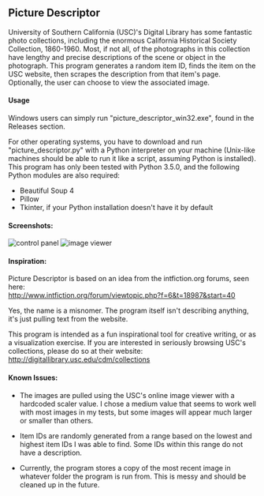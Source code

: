 ## Picture Descriptor

University of Southern California (USC)'s Digital Library has some fantastic photo collections, including the enormous California Historical Society Collection, 1860-1960. Most, if not all, of the photographs in this collection have lengthy and precise descriptions of the scene or object in the photograph. This program generates a random item ID, finds the item on the USC website, then scrapes the description from that item's page. Optionally, the user can choose to view the associated image.

#### Usage
Windows users can simply run "picture\_descriptor\_win32.exe", found in the Releases section.  

For other operating systems, you have to download and run "picture\_descriptor.py" with a Python interpreter on your machine (Unix-like machines should be able to run it like a script, assuming Python is installed). This program has only been tested with Python 3.5.0, and the following Python modules are also required:

* Beautiful Soup 4
* Pillow
* Tkinter, if your Python installation doesn't have it by default  

#### Screenshots:
![control panel](/screenshots/picture_descriptor_screenshot1.png&raw=true)
![image viewer](/screenshots/picture_descriptor_screenshot2.jpg&raw=true)

#### Inspiration:
Picture Descriptor is based on an idea from the intfiction.org forums, seen here:  
http://www.intfiction.org/forum/viewtopic.php?f=6&t=18987&start=40

Yes, the name is a misnomer. The program itself isn't describing anything, it's just pulling text from the website.  

This program is intended as a fun inspirational tool for creative writing, or as a visualization exercise. If you are interested in seriously browsing USC's collections, please do so at their website:  
http://digitallibrary.usc.edu/cdm/collections

#### Known Issues:
* The images are pulled using the USC's online image viewer with a hardcoded scaler value. I chose a medium value that seems to work well with most images in my tests, but some images will appear much larger or smaller than others.

* Item IDs are randomly generated from a range based on the lowest and highest item IDs I was able to find. Some IDs within this range do not have a description.

* Currently, the program stores a copy of the most recent image in whatever folder the program is run from. This is messy and should be cleaned up in the future.
